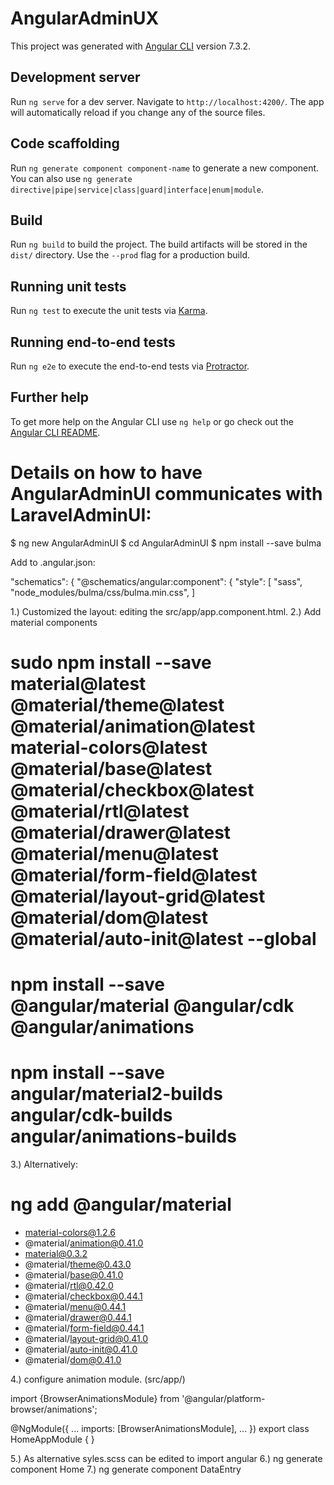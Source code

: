 # AngularAdminUX

This project was generated with [Angular CLI](https://github.com/angular/angular-cli) version 7.3.2.

## Development server

Run `ng serve` for a dev server. Navigate to `http://localhost:4200/`. The app will automatically reload if you change any of the source files.

## Code scaffolding

Run `ng generate component component-name` to generate a new component. You can also use `ng generate directive|pipe|service|class|guard|interface|enum|module`.

## Build

Run `ng build` to build the project. The build artifacts will be stored in the `dist/` directory. Use the `--prod` flag for a production build.

## Running unit tests

Run `ng test` to execute the unit tests via [Karma](https://karma-runner.github.io).

## Running end-to-end tests

Run `ng e2e` to execute the end-to-end tests via [Protractor](http://www.protractortest.org/).

## Further help

To get more help on the Angular CLI use `ng help` or go check out the [Angular CLI README](https://github.com/angular/angular-cli/blob/master/README.md).

Details on how to have AngularAdminUI communicates with LaravelAdminUI:
=======================================================================

$ ng new AngularAdminUI
$ cd AngularAdminUI
$ npm install --save bulma

Add to .angular.json:

"schematics": {
   "@schematics/angular:component": {
      "style": [
         "sass",
         "node_modules/bulma/css/bulma.min.css",
         ]

1.) Customized the layout: editing the src/app/app.component.html.
2.) Add material components

# sudo npm install --save material@latest @material/theme@latest @material/animation@latest material-colors@latest @material/base@latest @material/checkbox@latest @material/rtl@latest @material/drawer@latest @material/menu@latest @material/form-field@latest @material/layout-grid@latest @material/dom@latest @material/auto-init@latest --global

# npm install --save @angular/material @angular/cdk @angular/animations
# npm install --save angular/material2-builds angular/cdk-builds angular/animations-builds

3.) Alternatively:

# ng add @angular/material

+ material-colors@1.2.6
+ @material/animation@0.41.0
+ material@0.3.2
+ @material/theme@0.43.0
+ @material/base@0.41.0
+ @material/rtl@0.42.0
+ @material/checkbox@0.44.1
+ @material/menu@0.44.1
+ @material/drawer@0.44.1
+ @material/form-field@0.44.1
+ @material/layout-grid@0.41.0
+ @material/auto-init@0.41.0
+ @material/dom@0.41.0

4.) configure animation module. (src/app/)

import {BrowserAnimationsModule} from '@angular/platform-browser/animations';

@NgModule({
  ...
  imports: [BrowserAnimationsModule],
  ...
})
export class HomeAppModule { }

5.) As alternative syles.scss can be edited to import angular
6.) ng generate component Home
7.) ng generate component DataEntry


